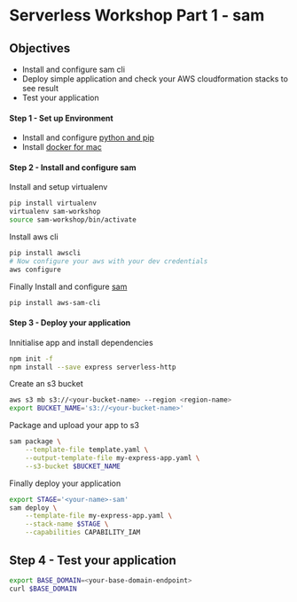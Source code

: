 # Serverless Workshop Part 1 - sam

## Objectives
- Install and configure sam cli
- Deploy simple application and check your AWS cloudformation stacks to see result
- Test your application

#### Step 1 - Set up Environment
- Install and configure [python and pip](https://docs.docker.com/docker-for-mac/install/)
- Install [docker for mac](https://docs.docker.com/docker-for-mac/)


#### Step 2 - Install and configure sam
Install and setup virtualenv
```bash
pip install virtualenv
virtualenv sam-workshop
source sam-workshop/bin/activate
```
Install aws cli
```bash
pip install awscli
# Now configure your aws with your dev credentials
aws configure
```
Finally Install and configure [sam](https://github.com/awslabs/aws-sam-cli/blob/develop/docs/installation.rst)

```bash
pip install aws-sam-cli
```

#### Step 3 - Deploy your application
Innitialise app and install dependencies
```bash
npm init -f
npm install --save express serverless-http
```
Create an s3 bucket
```bash
aws s3 mb s3://<your-bucket-name> --region <region-name>
export BUCKET_NAME='s3://<your-bucket-name>'

```
Package and upload your app to s3
```bash
sam package \
    --template-file template.yaml \
    --output-template-file my-express-app.yaml \
    --s3-bucket $BUCKET_NAME
```
Finally deploy your application
```bash
export STAGE='<your-name>-sam'
sam deploy \
    --template-file my-express-app.yaml \
    --stack-name $STAGE \
    --capabilities CAPABILITY_IAM
```

## Step 4 - Test your application
```bash
export BASE_DOMAIN=<your-base-domain-endpoint>
curl $BASE_DOMAIN
```
